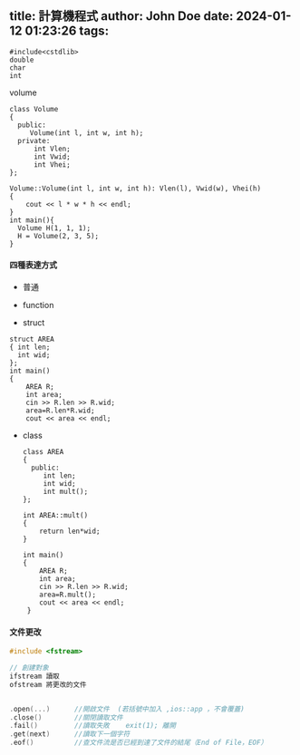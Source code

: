 title: 計算機程式
author: John Doe
date: 2024-01-12 01:23:26
tags:
---
```
#include<cstdlib>
double
char 
int
```

volume 
```
class Volume
{ 
  public:
     Volume(int l, int w, int h);
  private:
      int Vlen;
      int Vwid;
      int Vhei;
};

Volume::Volume(int l, int w, int h): Vlen(l), Vwid(w), Vhei(h)
{
    cout << l * w * h << endl;
}
int main(){
  Volume H(1, 1, 1);
  H = Volume(2, 3, 5);
}
```
#### 四種表達方式
* 普通

* function
* struct 
```
struct AREA
{ int len;
  int wid;
};
int main()
{
	AREA R;
	int area;
	cin >> R.len >> R.wid;
	area=R.len*R.wid;
	cout << area << endl; 
```

* class 

  ```
  class AREA
  { 
    public:
       int len;
       int wid;
       int mult();
  };

  int AREA::mult()
  {
      return len*wid;
  } 

  int main()
  {
      AREA R;
      int area;
      cin >> R.len >> R.wid;
      area=R.mult();
      cout << area << endl; 
   }
  ```

#### 文件更改

``` cpp
#include <fstream>

// 創建對象
ifstream 讀取
ofstream 將更改的文件


.open(...)  	//開啟文件  (若括號中加入 ,ios::app ，不會覆蓋) 
.close() 		//關閉讀取文件
.fail()   		//讀取失敗    exit(1); 離開
.get(next) 		//讀取下一個字符
.eof() 			//查文件流是否已經到達了文件的結尾（End of File，EOF）
```